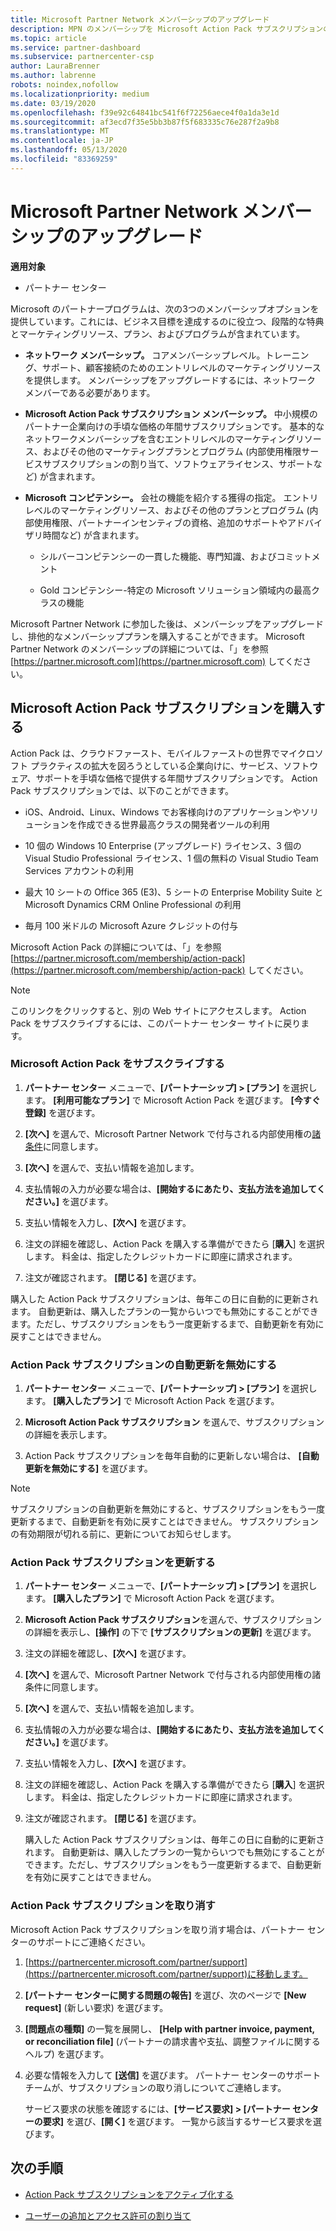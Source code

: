 ```yaml
---
title: Microsoft Partner Network メンバーシップのアップグレード
description: MPN のメンバーシップを Microsoft Action Pack サブスクリプションのメンバーシップまたは Microsoft コンピテンシーにアップグレードすることで、排他的な特典をご利用ください。
ms.topic: article
ms.service: partner-dashboard
ms.subservice: partnercenter-csp
author: LauraBrenner
ms.author: labrenne
robots: noindex,nofollow
ms.localizationpriority: medium
ms.date: 03/19/2020
ms.openlocfilehash: f39e92c64841bc541f6f72256aece4f0a1da3e1d
ms.sourcegitcommit: af3ecd7f35e5bb3b87f5f683335c76e287f2a9b8
ms.translationtype: MT
ms.contentlocale: ja-JP
ms.lasthandoff: 05/13/2020
ms.locfileid: "83369259"
---
```

# <a name="upgrade-your-microsoft-partner-network-membership"></a>Microsoft Partner Network メンバーシップのアップグレード

**適用対象**

- パートナー センター

Microsoft のパートナープログラムは、次の3つのメンバーシップオプションを提供しています。これには、ビジネス目標を達成するのに役立つ、段階的な特典とマーケティングリソース、プラン、およびプログラムが含まれています。

- **ネットワーク メンバーシップ。** コアメンバーシップレベル。トレーニング、サポート、顧客接続のためのエントリレベルのマーケティングリソースを提供します。 メンバーシップをアップグレードするには、ネットワーク メンバーである必要があります。

- **Microsoft Action Pack サブスクリプション メンバーシップ。** 中小規模のパートナー企業向けの手頃な価格の年間サブスクリプションです。 基本的なネットワークメンバーシップを含むエントリレベルのマーケティングリソース、およびその他のマーケティングプランとプログラム (内部使用権限サービスサブスクリプションの割り当て、ソフトウェアライセンス、サポートなど) が含まれます。

- **Microsoft コンピテンシー。** 会社の機能を紹介する獲得の指定。 エントリレベルのマーケティングリソース、およびその他のプランとプログラム (内部使用権限、パートナーインセンティブの資格、追加のサポートやアドバイザリ時間など) が含まれます。

  - シルバーコンピテンシーの一貫した機能、専門知識、およびコミットメント

  - Gold コンピテンシー-特定の Microsoft ソリューション領域内の最高クラスの機能

Microsoft Partner Network に参加した後は、メンバーシップをアップグレードし、排他的なメンバーシッププランを購入することができます。 Microsoft Partner Network のメンバーシップの詳細については、「」を参照 [https://partner.microsoft.com](https://partner.microsoft.com) してください。

## <a name="purchase-a-microsoft-action-pack-subscription"></a>Microsoft Action Pack サブスクリプションを購入する

Action Pack は、クラウドファースト、モバイルファーストの世界でマイクロソフト プラクティスの拡大を図ろうとしている企業向けに、サービス、ソフトウェア、サポートを手頃な価格で提供する年間サブスクリプションです。 Action Pack サブスクリプションでは、以下のことができます。

- iOS、Android、Linux、Windows でお客様向けのアプリケーションやソリューションを作成できる世界最高クラスの開発者ツールの利用

- 10 個の Windows 10 Enterprise (アップグレード) ライセンス、3 個の Visual Studio Professional ライセンス、1 個の無料の Visual Studio Team Services アカウントの利用

- 最大 10 シートの Office 365 (E3)、5 シートの Enterprise Mobility Suite と Microsoft Dynamics CRM Online Professional の利用

- 毎月 100 米ドルの Microsoft Azure クレジットの付与

Microsoft Action Pack の詳細については、「」を参照 [https://partner.microsoft.com/membership/action-pack](https://partner.microsoft.com/membership/action-pack) してください。

> [!NOTE]  
> このリンクをクリックすると、別の Web サイトにアクセスします。 Action Pack をサブスクライブするには、このパートナー センター サイトに戻ります。

### <a name="subscribe-to-microsoft-action-pack"></a>Microsoft Action Pack をサブスクライブする

1. **パートナー センター** メニューで、**[パートナーシップ] > [プラン]** を選択します。 **[利用可能なプラン]** で Microsoft Action Pack を選びます。 **[今すぐ登録]** を選びます。

2. **[次へ]** を選んで、Microsoft Partner Network で付与される内部使用権の[諸条件](https://go.microsoft.com/fwlink/?linkid=842232)に同意します。  

3. **[次へ]** を選んで、支払い情報を追加します。

4. 支払情報の入力が必要な場合は、**[開始するにあたり、支払方法を追加してください。]** を選びます。

5. 支払い情報を入力し、**[次へ]** を選びます。

6. 注文の詳細を確認し、Action Pack を購入する準備ができたら [**購入**] を選択します。 料金は、指定したクレジットカードに即座に請求されます。

7. 注文が確認されます。 **[閉じる]** を選びます。

購入した Action Pack サブスクリプションは、毎年この日に自動的に更新されます。 自動更新は、購入したプランの一覧からいつでも無効にすることができます。ただし、サブスクリプションをもう一度更新するまで、自動更新を有効に戻すことはできません。

### <a name="turn-off-automatic-action-pack-subscription-renewal"></a>Action Pack サブスクリプションの自動更新を無効にする

1. **パートナー センター** メニューで、**[パートナーシップ] > [プラン]** を選択します。 **[購入したプラン]** で Microsoft Action Pack を選びます。

2. **Microsoft Action Pack サブスクリプション** を選んで、サブスクリプションの詳細を表示します。

3. Action Pack サブスクリプションを毎年自動的に更新しない場合は、 **[自動更新を無効にする]** を選びます。

> [!NOTE]  
> サブスクリプションの自動更新を無効にすると、サブスクリプションをもう一度更新するまで、自動更新を有効に戻すことはできません。 サブスクリプションの有効期限が切れる前に、更新についてお知らせします。

### <a name="renew-your-action-pack-subscription"></a>Action Pack サブスクリプションを更新する

1. **パートナー センター** メニューで、**[パートナーシップ] > [プラン]** を選択します。 **[購入したプラン]** で Microsoft Action Pack を選びます。

2. **Microsoft Action Pack サブスクリプション**を選んで、サブスクリプションの詳細を表示し、**[操作]** の下で **[サブスクリプションの更新]** を選びます。  

3. 注文の詳細を確認し、**[次へ]** を選びます。

4. **[次へ]** を選んで、Microsoft Partner Network で付与される内部使用権の諸条件に同意します。  

5. **[次へ]** を選んで、支払い情報を追加します。

6. 支払情報の入力が必要な場合は、**[開始するにあたり、支払方法を追加してください。]** を選びます。

7. 支払い情報を入力し、**[次へ]** を選びます。

8. 注文の詳細を確認し、Action Pack を購入する準備ができたら [**購入**] を選択します。 料金は、指定したクレジットカードに即座に請求されます。

9. 注文が確認されます。 **[閉じる]** を選びます。

   購入した Action Pack サブスクリプションは、毎年この日に自動的に更新されます。 自動更新は、購入したプランの一覧からいつでも無効にすることができます。ただし、サブスクリプションをもう一度更新するまで、自動更新を有効に戻すことはできません。

### <a name="cancel-your-action-pack-subscription"></a>Action Pack サブスクリプションを取り消す

Microsoft Action Pack サブスクリプションを取り消す場合は、パートナー センターのサポートにご連絡ください。

1. [https://partnercenter.microsoft.com/partner/support](https://partnercenter.microsoft.com/partner/support)に移動します。

2. **[パートナー センターに関する問題の報告]** を選び、次のページで **[New request]** (新しい要求) を選びます。

3. **[問題点の種類]** の一覧を展開し、 **[Help with partner invoice, payment, or reconciliation file]** (パートナーの請求書や支払、調整ファイルに関するヘルプ) を選びます。

4. 必要な情報を入力して **[送信]** を選びます。 パートナー センターのサポート チームが、サブスクリプションの取り消しについてご連絡します。

   サービス要求の状態を確認するには、**[サービス要求] > [パートナー センターの要求]** を選び、**[開く]** を選びます。 一覧から該当するサービス要求を選びます。  

## <a name="next-steps"></a>次の手順

- [Action Pack サブスクリプションをアクティブ化する](manage-your-partner-network-benefits.md)

- [ユーザーの追加とアクセス許可の割り当て](create-user-accounts-and-set-permissions.md)
